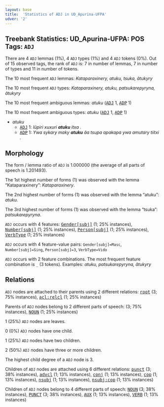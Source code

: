 ```yaml
---
layout: base
title:  'Statistics of ADJ in UD_Apurina-UFPA'
udver: '2'
---
```


## Treebank Statistics: UD_Apurina-UFPA: POS Tags: `ADJ`

There are 4 `ADJ` lemmas (1%), 4 `ADJ` types (1%) and 4 `ADJ` tokens (0%).
Out of 15 observed tags, the rank of `ADJ` is: 7 in number of lemmas, 7 in number of types and 11 in number of tokens.

The 10 most frequent `ADJ` lemmas: <em>Kataparaxinery, atuku, tsuka, ãtukyry</em>

The 10 most frequent `ADJ` types:  <em>Kataparaxinery, atuku, patsukarepyryna, ãtukyry</em>

The 10 most frequent ambiguous lemmas: <em>atuku</em> (<tt><a href="apu_ufpa-pos-ADJ.html">ADJ</a></tt> 1, <tt><a href="apu_ufpa-pos-ADP.html">ADP</a></tt> 1)

The 10 most frequent ambiguous types:  <em>atuku</em> (<tt><a href="apu_ufpa-pos-ADJ.html">ADJ</a></tt> 1, <tt><a href="apu_ufpa-pos-ADP.html">ADP</a></tt> 1)


* <em>atuku</em>
  * <tt><a href="apu_ufpa-pos-ADJ.html">ADJ</a></tt> 1: <em>Iũpiri xuxuri <b>atuku</b> itxa .</em>
  * <tt><a href="apu_ufpa-pos-ADP.html">ADP</a></tt> 1: <em>Ywa sykary maky <b>atuku</b> ãa tsupa apakapa ywa amutary tiitxi .</em>

## Morphology

The form / lemma ratio of `ADJ` is 1.000000 (the average of all parts of speech is 1.201493).

The 1st highest number of forms (1) was observed with the lemma “Kataparaxinery”: <em>Kataparaxinery</em>.

The 2nd highest number of forms (1) was observed with the lemma “atuku”: <em>atuku</em>.

The 3rd highest number of forms (1) was observed with the lemma “tsuka”: <em>patsukarepyryna</em>.

`ADJ` occurs with 4 features: <tt><a href="apu_ufpa-feat-Gender-subj.html">Gender[subj]</a></tt> (1; 25% instances), <tt><a href="apu_ufpa-feat-Number-subj.html">Number[subj]</a></tt> (1; 25% instances), <tt><a href="apu_ufpa-feat-Person-subj.html">Person[subj]</a></tt> (1; 25% instances), <tt><a href="apu_ufpa-feat-VerbType.html">VerbType</a></tt> (1; 25% instances)

`ADJ` occurs with 4 feature-value pairs: `Gender[subj]=Masc`, `Number[subj]=Sing`, `Person[subj]=3`, `VerbType=Vido`

`ADJ` occurs with 2 feature combinations.
The most frequent feature combination is `_` (3 tokens).
Examples: <em>atuku, patsukarepyryna, ãtukyry</em>


## Relations

`ADJ` nodes are attached to their parents using 2 different relations: <tt><a href="apu_ufpa-dep-root.html">root</a></tt> (3; 75% instances), <tt><a href="apu_ufpa-dep-acl-relcl.html">acl:relcl</a></tt> (1; 25% instances)

Parents of `ADJ` nodes belong to 2 different parts of speech:  (3; 75% instances), <tt><a href="apu_ufpa-pos-NOUN.html">NOUN</a></tt> (1; 25% instances)

1 (25%) `ADJ` nodes are leaves.

0 (0%) `ADJ` nodes have one child.

1 (25%) `ADJ` nodes have two children.

2 (50%) `ADJ` nodes have three or more children.

The highest child degree of a `ADJ` node is 3.

Children of `ADJ` nodes are attached using 6 different relations: <tt><a href="apu_ufpa-dep-punct.html">punct</a></tt> (3; 38% instances), <tt><a href="apu_ufpa-dep-advcl.html">advcl</a></tt> (1; 13% instances), <tt><a href="apu_ufpa-dep-conj.html">conj</a></tt> (1; 13% instances), <tt><a href="apu_ufpa-dep-cop.html">cop</a></tt> (1; 13% instances), <tt><a href="apu_ufpa-dep-nsubj.html">nsubj</a></tt> (1; 13% instances), <tt><a href="apu_ufpa-dep-nsubj-cop.html">nsubj:cop</a></tt> (1; 13% instances)

Children of `ADJ` nodes belong to 4 different parts of speech: <tt><a href="apu_ufpa-pos-NOUN.html">NOUN</a></tt> (3; 38% instances), <tt><a href="apu_ufpa-pos-PUNCT.html">PUNCT</a></tt> (3; 38% instances), <tt><a href="apu_ufpa-pos-AUX.html">AUX</a></tt> (1; 13% instances), <tt><a href="apu_ufpa-pos-VERB.html">VERB</a></tt> (1; 13% instances)


